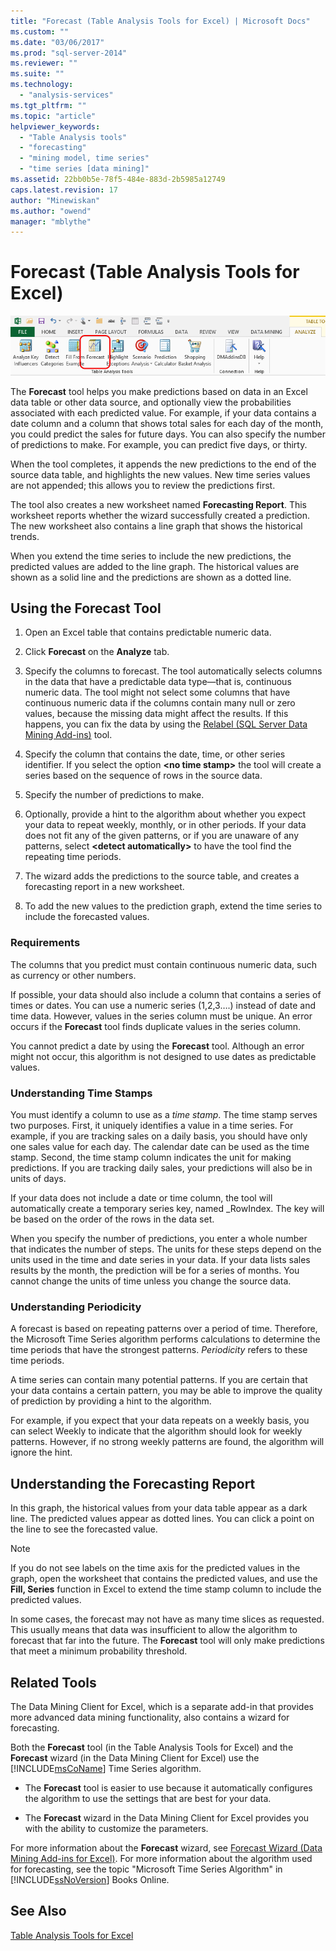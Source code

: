 ```yaml
---
title: "Forecast (Table Analysis Tools for Excel) | Microsoft Docs"
ms.custom: ""
ms.date: "03/06/2017"
ms.prod: "sql-server-2014"
ms.reviewer: ""
ms.suite: ""
ms.technology: 
  - "analysis-services"
ms.tgt_pltfrm: ""
ms.topic: "article"
helpviewer_keywords: 
  - "Table Analysis tools"
  - "forecasting"
  - "mining model, time series"
  - "time series [data mining]"
ms.assetid: 22bb0b5e-78f5-484e-883d-2b5985a12749
caps.latest.revision: 17
author: "Minewiskan"
ms.author: "owend"
manager: "mblythe"
---
```

# Forecast (Table Analysis Tools for Excel)
  ![Forecast button in Table Analysis tools ribbon](../../2014/analysis-services/media/tat-forecast.gif "Forecast button in Table Analysis tools ribbon")  
  
 The **Forecast** tool helps you make predictions based on data in an Excel data table or other data source, and optionally view the probabilities associated with each predicted value. For example, if your data contains a date column and a column that shows total sales for each day of the month, you could predict the sales for future days. You can also specify the number of predictions to make. For example, you can predict five days, or thirty.  
  
 When the tool completes, it appends the new predictions to the end of the source data table, and highlights the new values. New time series values are not appended; this allows you to review the predictions first.  
  
 The tool also creates a new worksheet named **Forecasting Report**. This worksheet reports whether the wizard successfully created a prediction. The new worksheet also contains a line graph that shows the historical trends.  
  
 When you extend the time series to include the new predictions, the predicted values are added to the line graph. The historical values are shown as a solid line and the predictions are shown as a dotted line.  
  
## Using the Forecast Tool  
  
1.  Open an Excel table that contains predictable numeric data.  
  
2.  Click **Forecast** on the **Analyze** tab.  
  
3.  Specify the columns to forecast. The tool automatically selects columns in the data that have a predictable data type—that is, continuous numeric data. The tool might not select some columns that have continuous numeric data if the columns contain many null or zero values, because the missing data might affect the results. If this happens, you can fix the data by using the [Relabel &#40;SQL Server Data Mining Add-ins&#41;](../../2014/analysis-services/relabel-sql-server-data-mining-add-ins.md) tool.  
  
4.  Specify the column that contains the date, time, or other series identifier. If you select the option **\<no time stamp>** the tool will create a series based on the sequence of rows in the source data.  
  
5.  Specify the number of predictions to make.  
  
6.  Optionally, provide a hint to the algorithm about whether you expect your data to repeat weekly, monthly, or in other periods. If your data does not fit any of the given patterns, or if you are unaware of any patterns, select **\<detect automatically>** to have the tool find the repeating time periods.  
  
7.  The wizard adds the predictions to the source table, and creates a forecasting report in a new worksheet.  
  
8.  To add the new values to the prediction graph, extend the time series to include the forecasted values.  
  
### Requirements  
 The columns that you predict must contain continuous numeric data, such as currency or other numbers.  
  
 If possible, your data should also include a column that contains a series of times or dates. You can use a numeric series (1,2,3….) instead of date and time data. However, values in the series column must be unique. An error occurs if the **Forecast** tool finds duplicate values in the series column.  
  
 You cannot predict a date by using the **Forecast** tool. Although an error might not occur, this algorithm is not designed to use dates as predictable values.  
  
### Understanding Time Stamps  
 You must identify a column to use as a *time stamp*. The time stamp serves two purposes. First, it uniquely identifies a value in a time series. For example, if you are tracking sales on a daily basis, you should have only one sales value for each day. The calendar date can be used as the time stamp. Second, the time stamp column indicates the unit for making predictions. If you are tracking daily sales, your predictions will also be in units of days.  
  
 If your data does not include a date or time column, the tool will automatically create a temporary series key, named _RowIndex. The key will be based on the order of the rows in the data set.  
  
 When you specify the number of predictions, you enter a whole number that indicates the number of steps. The units for these steps depend on the units used in the time and date series in your data. If your data lists sales results by the month, the prediction will be for a series of months. You cannot change the units of time unless you change the source data.  
  
### Understanding Periodicity  
 A forecast is based on repeating patterns over a period of time. Therefore, the Microsoft Time Series algorithm performs calculations to determine the time periods that have the strongest patterns. *Periodicity* refers to these time periods.  
  
 A time series can contain many potential patterns. If you are certain that your data contains a certain pattern, you may be able to improve the quality of prediction by providing a hint to the algorithm.  
  
 For example, if you expect that your data repeats on a weekly basis, you can select Weekly to indicate that the algorithm should look for weekly patterns. However, if no strong weekly patterns are found, the algorithm will ignore the hint.  
  
## Understanding the Forecasting Report  
 In this graph, the historical values from your data table appear as a dark line. The predicted values appear as dotted lines. You can click a point on the line to see the forecasted value.  
  
> [!NOTE]  
>  If you do not see labels on the time axis for the predicted values in the graph, open the worksheet that contains the predicted values, and use the **Fill, Series** function in Excel to extend the time stamp column to include the predicted values.  
  
 In some cases, the forecast may not have as many time slices as requested. This usually means that data was insufficient to allow the algorithm to forecast that far into the future. The **Forecast** tool will only make predictions that meet a minimum probability threshold.  
  
## Related Tools  
 The Data Mining Client for Excel, which is a separate add-in that provides more advanced data mining functionality, also contains a wizard for forecasting.  
  
 Both the **Forecast** tool (in the Table Analysis Tools for Excel) and the **Forecast** wizard (in the Data Mining Client for Excel) use the [!INCLUDE[msCoName](../../includes/msconame-md.md)] Time Series algorithm.  
  
-   The **Forecast** tool is easier to use because it automatically configures the algorithm to use the settings that are best for your data.  
  
-   The **Forecast** wizard in the Data Mining Client for Excel provides you with the ability to customize the parameters.  
  
 For more information about the **Forecast** wizard, see [Forecast Wizard &#40;Data Mining Add-ins for Excel&#41;](../../2014/analysis-services/forecast-wizard-data-mining-add-ins-for-excel.md). For more information about the algorithm used for forecasting, see the topic "Microsoft Time Series Algorithm" in [!INCLUDE[ssNoVersion](../../includes/ssnoversion-md.md)] Books Online.  
  
## See Also  
 [Table Analysis Tools for Excel](../../2014/analysis-services/table-analysis-tools-for-excel.md)  
  
  